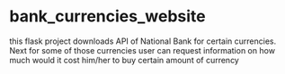 # bank_currencies_website
this flask project downloads API of National Bank for certain currencies. Next for some of those currencies user can request information on how much would it cost him/her to buy certain amount of currency
